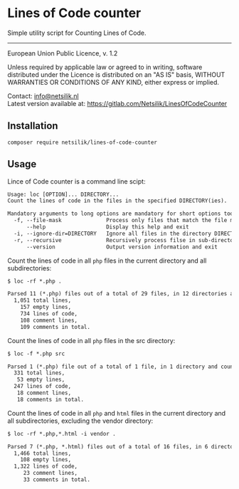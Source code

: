 Lines of Code counter
=====================

Simple utility script for Counting Lines of Code.

---

European Union Public Licence, v. 1.2

Unless required by applicable law or agreed to in writing, software
distributed under the Licence is distributed on an "AS IS" basis,
WITHOUT WARRANTIES OR CONDITIONS OF ANY KIND, either express or implied.

Contact: info@netsilik.nl  
Latest version available at: https://gitlab.com/Netsilik/LinesOfCodeCounter


Installation
------------

```
composer require netsilik/lines-of-code-counter
```

Usage
-----

Lince of Code counter is a command line scipt:


```txt
Usage: loc [OPTION]... DIRECTORY...
Count the lines of code in the files in the specified DIRECTORY(ies).

Mandatory arguments to long options are mandatory for short options too.
  -f, --file-mask              Process only files that match the file mask
      --help                   Display this help and exit
  -i, --ignore-dir=DIRECTORY   Ignore all files in the directory DIRECTORY
  -r, --recursive              Recursively process filse in sub-directories
      --version                Output version information and exit
```

Count the lines of code in all `php` files in the current directory and all subdirectories:
```txt
$ loc -rf *.php .

Parsed 11 (*.php) files out of a total of 29 files, in 12 directories and counted:
  1,051 total lines,
    157 empty lines,
    734 lines of code,
    108 comment lines,
    109 comments in total.
```

Count the lines of code in all `php` files in the src directory:
```txt
$ loc -f *.php src

Parsed 1 (*.php) file out of a total of 1 file, in 1 directory and counted:
  331 total lines,
   53 empty lines,
  247 lines of code,
   18 comment lines,
   18 comments in total.
```

Count the lines of code in all `php` and `html` files in the current directory and all subdirectories, excluding the vendor directory:
```txt
$ loc -rf *.php,*.html -i vendor .

Parsed 7 (*.php, *.html) files out of a total of 16 files, in 6 directories and counted:
  1,466 total lines,
    108 empty lines,
  1,322 lines of code,
     23 comment lines,
     33 comments in total.
```
